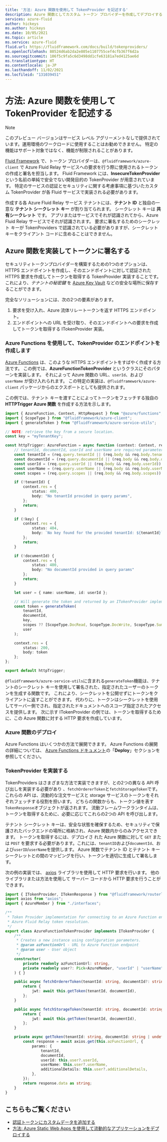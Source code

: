 ```yaml
---
title: '方法: Azure 関数を使用して TokenProvider を記述する'
description: Azure 関数としてカスタム トークン プロバイダーを作成してデプロイする方法。
services: azure-fluid
author: hickeys
ms.author: hickeys
ms.date: 10/05/2021
ms.topic: article
ms.service: azure-fluid
fluid.url: https://fluidframework.com/docs/build/tokenproviders/
ms.openlocfilehash: 80524d6ab2da2e805e1107755cef4cfb367f6d2a
ms.sourcegitcommit: 106f5c9fa5c6d3498dd1cfe63181a7ed4125ae6d
ms.translationtype: HT
ms.contentlocale: ja-JP
ms.lasthandoff: 11/02/2021
ms.locfileid: "131039451"
---
```

# <a name="how-to-write-a-tokenprovider-with-an-azure-function"></a>方法: Azure 関数を使用して TokenProvider を記述する

> [!NOTE]
> このプレビュー バージョンはサービス レベル アグリーメントなしで提供されています。運用環境のワークロードに使用することはお勧めできません。 特定の機能はサポート対象ではなく、機能が制限されることがあります。

[Fluid Framework](https://fluidframework.com/) で、トークン プロバイダーは、`@fluidframework/azure-client` で Azure Fluid Relay サービスへの要求を行う際に使用されるトークンの作成と署名を担当します。 Fluid Framework には、**InsecureTokenProvider** という名前の単純で安全でない開発目的の TokenProvider が用意されています。 特定のサービスの認証とセキュリティに関する考慮事項に基づいたカスタム TokenProvider が各 Fluid サービスで実装される必要があります。

作成する各 Azure Fluid Relay サービス テナントには、**テナント ID** と独自の一意な **テナント シークレット キー** が割り当てられます。 シークレット キーは **共有シークレット** です。 アプリまたはサービスでそれが認識されてから、Azure Fluid Relay サービスでそれが認識されます。 要求に署名するためのシークレット キーが TokenProviders で認識されている必要がありますが、シークレット キーをクライアント コードに含めることはできません。

## <a name="implement-an-azure-function-to-sign-tokens"></a>Azure 関数を実装してトークンに署名する

セキュリティトークンプロバイダーを構築するための1つのオプションは、HTTPS エンドポイントを作成し、そのエンドポイントに対して認証された HTTPS 要求を作成してトークンを取得する TokenProvider 実装することです。 これにより、*テナントの秘密鍵* を [Azure Key Vault](../../key-vault/general/overview.md) などの安全な場所に保存することができます。

完全なソリューションには、次の2つの要素があります。

1. 要求を受け入れ、Azure 流体リレートークンを返す HTTPS エンドポイント。
1. エンドポイントへの URL を受け取り、そのエンドポイントへの要求を作成してトークンを取得する ITokenProvider 実装。

### <a name="create-an-endpoint-for-your-tokenprovider-using-azure-functions"></a>Azure Functions を使用して、TokenProvider のエンドポイントを作成します

[Azure Functions](../../azure-functions/functions-overview.md) は、このような HTTPS エンドポイントをすばやく作成する方法です。 この例では、**AzureFunctionTokenProvider** というクラスにそのパターンを実装します。 それによって Azure 関数の URL、`userId`、および `userName` が受け入れられます。 この特定の実装は、`@fluidframework/azure-client` パッケージからのエクスポートとしても提供されます。

この例では、テナント キーを渡すことによってトークンをフェッチする独自の **HTTPTrigger Azure 関数** を作成する方法を示します。

```typescript
import { AzureFunction, Context, HttpRequest } from "@azure/functions";
import { ScopeType } from "@fluidframework/azure-client";
import { generateToken } from "@fluidframework/azure-service-utils";

// NOTE: retrieve the key from a secure location.
const key = "myTenantKey";

const httpTrigger: AzureFunction = async function (context: Context, req: HttpRequest): Promise<void> {
    // tenantId, documentId, userId and userName are required parameters
    const tenantId = (req.query.tenantId || (req.body && req.body.tenantId)) as string;
    const documentId = (req.query.documentId || (req.body && req.body.documentId)) as string;
    const userId = (req.query.userId || (req.body && req.body.userId)) as string;
    const userName = (req.query.userName || (req.body && req.body.userName)) as string;
    const scopes = (req.query.scopes || (req.body && req.body.scopes)) as ScopeType[];

    if (!tenantId) {
        context.res = {
            status: 400,
            body: "No tenantId provided in query params",
        };
        return;
    }

    if (!key) {
        context.res = {
            status: 404,
            body: `No key found for the provided tenantId: ${tenantId}`,
        };
        return;
    }

    if (!documentId) {
        context.res = {
            status: 400,
            body: "No documentId provided in query params"
        };
        return;
    }

    let user = { name: userName, id: userId };

    // Will generate the token and returned by an ITokenProvider implementation to use with the AzureClient.
    const token = generateToken(
        tenantId,
        documentId,
        key,
        scopes ?? [ScopeType.DocRead, ScopeType.DocWrite, ScopeType.SummaryWrite],
        user
    );

    context.res = {
        status: 200,
        body: token
    };
};

export default httpTrigger;
```

`@fluidframework/azure-service-utils`に含まれる`generateToken`機能は、テナントのシークレット キーを使用して署名された、指定されたユーザーのトークンを生成する関数です。 これにより、シークレットを公開せずにトークンをクライアントに返すことができます。 代わりに、トークンはシークレットを使用してサーバー側でされ、指定されたドキュメントへのスコープ指定されたアクセスを提供します。 次に示す ITokenProvider の例では、トークンを取得するために、この Azure 関数に対する HTTP 要求を作成しています。

### <a name="deploy-the-azure-function"></a>Azure 関数のデプロイ

Azure Functions はいくつかの方法で展開できます。 Azure Functions の展開の詳細については、 [Azure Functions ドキュメント](../../azure-functions/functions-continuous-deployment.md)の「**Deploy**」セクションを参照してください。

### <a name="implement-the-tokenprovider"></a>TokenProvider を実装する

TokenProviders はさまざまな方法で実装できますが、との2つの異なる API 呼び出しを実装する必要があり 、`fetchOrdererToken`と`fetchStorageToken`です。 これらの API は、流動的な注文サービスと storage サービスのトークンをそれぞれフェッチする役割を担います。 どちらの関数からも、トークン値を表す `TokenResponse`オブジェクトが返されます。 流動フレームワークランタイムは、トークンを取得するために、必要に応じてこれらの2つの API を呼び出します。


テナント シークレット キーは、安全な状態を確保するため、セキュリティで保護されたバックエンドの場所に格納され、Azure 関数内からのみアクセスできます。 トークンを取得するには、デプロイさ れた Azure 関数に対して `GET` または `POST` を要求する必要があります。これには、`tenantID`および`documentId`、および`userID`/`userName`を提供します。 Azure 関数でテナント ID とテナント キー シークレットとの間のマッピングを行い、トークンを適切に生成して署名します。

次の例の実装では、 [axios](https://www.npmjs.com/package/axios) ライブラリを使用して HTTP 要求を行います。 他のライブラリまたは方法を使用して サーバー コードから HTTP 要求を行うことができます。

```typescript
import { ITokenProvider, ITokenResponse } from "@fluidframework/routerlicious-driver";
import axios from "axios";
import { AzureMember } from "./interfaces";

/**
 * Token Provider implementation for connecting to an Azure Function endpoint for
 * Azure Fluid Relay token resolution.
 */
export class AzureFunctionTokenProvider implements ITokenProvider {
    /**
     * Creates a new instance using configuration parameters.
     * @param azFunctionUrl - URL to Azure Function endpoint
     * @param user - User object
     */
    constructor(
        private readonly azFunctionUrl: string,
        private readonly user?: Pick<AzureMember, "userId" | "userName" | "additionalDetails">,
    ) { }

    public async fetchOrdererToken(tenantId: string, documentId?: string): Promise<ITokenResponse> {
        return {
            jwt: await this.getToken(tenantId, documentId),
        };
    }

    public async fetchStorageToken(tenantId: string, documentId: string): Promise<ITokenResponse> {
        return {
            jwt: await this.getToken(tenantId, documentId),
        };
    }

    private async getToken(tenantId: string, documentId: string | undefined): Promise<string> {
        const response = await axios.get(this.azFunctionUrl, {
            params: {
                tenantId,
                documentId,
                userId: this.user?.userId,
                userName: this.user?.userName,
                additionalDetails: this.user?.additionalDetails,
            },
        });
        return response.data as string;
    }
}
```
## <a name="see-also"></a>こちらもご覧ください

- [認証トークンにカスタムデータを追加する](connect-fluid-azure-service.md#adding-custom-data-to-tokens)
- [方法: Azure Static Web Apps を使用して流動的なアプリケーションをデプロイする](deploy-fluid-static-web-apps.md)
